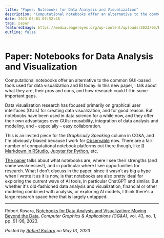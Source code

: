 ```yaml
---
title: "Paper: Notebooks for Data Analysis and Visualization"
description: "Computational notebooks offer an alternative to the common GUI-based tools used for data visualization and BI today. In this new paper, I talk about what they are, their pros and cons, and how research could fill in some important gaps."
date: 2023-05-01 07:52:48
tags: paper
featuredImage: https://media.eagereyes.org/wp-content/uploads/2023/05/Kosara-CGA-2023-thumb.png
outline: false
---
```


# Paper: Notebooks for Data Analysis and Visualization

Computational notebooks offer an alternative to the common GUI-based tools used for data visualization and BI today. In this new paper, I talk about what they are, their pros and cons, and how research could fill in some important gaps.

Data visualization research has focused primarily on graphical user interfaces (GUIs) for creating data visualization, and for good reason. But notebooks have been used in data science for a while now, and they offer their own advantages over GUIs: reusability, integration of data analysis and modeling, and – especially – easy collaboration.

This is an invited piece for the <em>Graphically Speaking</em> column in CG&amp;A, and I'm obviously biased because I work for <a href="https://observablehq.com/">Observable</a> now. There are a fair number of computational notebook platforms out there though, like <a href="https://rmarkdown.rstudio.com/lesson-10.html">R Markdown in RStudio</a>, <a href="https://jupyter.org">Jupyter for Python</a>, etc.

<a href="https://eagereyes.org/publications/Kosara-CGA-2023">The paper</a> talks about what notebooks are, where I see their strengths (and some weaknesses!), and in particular where I see opportunities for research. What I don't discuss in the paper, since it wasn't as big a hype when I wrote it as it is now, is that notebooks are also pretty ideal for exploring the current wave of AI tools, in particular ChatGPT and similar. But whether it's old-fashioned data analysis and visualization, financial or other modeling combined with analysis, or exploring AI models, I think there's a large research space here that is largely untapped.

<hr class="wp-block-separator has-alpha-channel-opacity"/>

Robert Kosara, <a href="https://eagereyes.org/publications/Kosara-CGA-2023">Notebooks for Data Analysis and Visualization: Moving Beyond the Data</a>, <em>Computer Graphics &amp; Applications (CG&amp;A)</em>, vol. 43, no. 1, pp. 91-96, 2023.


_Posted by <a href="/about">Robert Kosara</a> on May 01, 2023_


